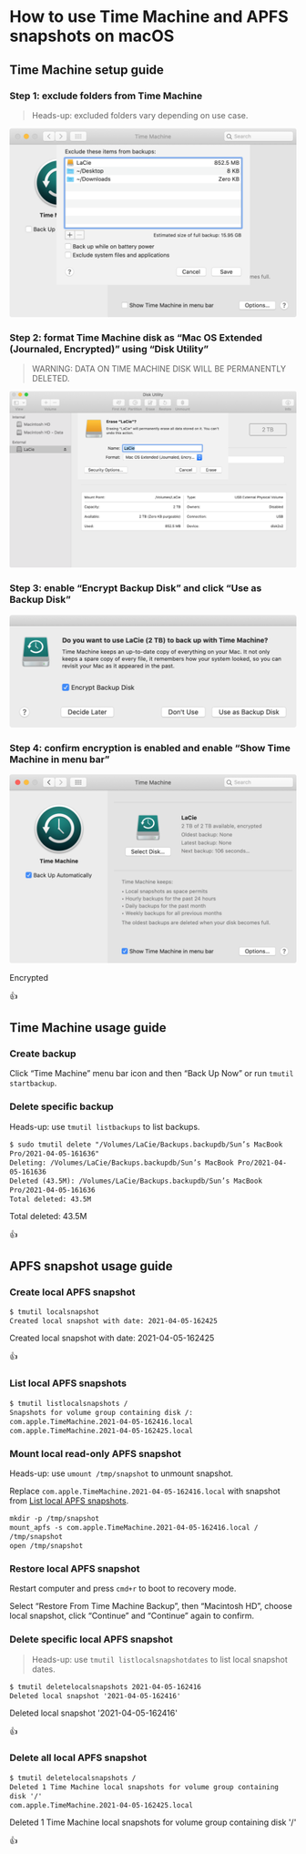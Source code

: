 <!--
Title: How to use Time Machine and APFS snapshots on macOS
Description: Learn how to use Time Machine and APFS snapshots on macOS.
Author: Sun Knudsen <https://github.com/sunknudsen>
Contributors: Sun Knudsen <https://github.com/sunknudsen>
Reviewers:
Publication date: 2021-04-02T17:40:53.608Z
Listed: true
-->

# How to use Time Machine and APFS snapshots on macOS

## Time Machine setup guide

### Step 1: exclude folders from Time Machine

> Heads-up: excluded folders vary depending on use case.

![Format Time Machine drive](./exclude.png?shadow=1)

### Step 2: format Time Machine disk as “Mac OS Extended (Journaled, Encrypted)” using “Disk Utility”

> WARNING: DATA ON TIME MACHINE DISK WILL BE PERMANENTLY DELETED.

![Format Time Machine drive](./format.png?shadow=1)

### Step 3: enable “Encrypt Backup Disk” and click “Use as Backup Disk”

![Format Time Machine drive](./enable-time-machine.png?shadow=1&width=568)

### Step 4: confirm encryption is enabled and enable “Show Time Machine in menu bar”

![Format Time Machine drive](./confirm-encryption.png?shadow=1)

Encrypted

👍

## Time Machine usage guide

### Create backup

Click “Time Machine” menu bar icon and then “Back Up Now” or run `tmutil startbackup`.

### Delete specific backup

Heads-up: use `tmutil listbackups` to list backups.

```console
$ sudo tmutil delete "/Volumes/LaCie/Backups.backupdb/Sun’s MacBook Pro/2021-04-05-161636"
Deleting: /Volumes/LaCie/Backups.backupdb/Sun’s MacBook Pro/2021-04-05-161636
Deleted (43.5M): /Volumes/LaCie/Backups.backupdb/Sun’s MacBook Pro/2021-04-05-161636
Total deleted: 43.5M
```

Total deleted: 43.5M

👍

## APFS snapshot usage guide

### Create local APFS snapshot

```console
$ tmutil localsnapshot
Created local snapshot with date: 2021-04-05-162425
```

Created local snapshot with date: 2021-04-05-162425

👍

### List local APFS snapshots

```console
$ tmutil listlocalsnapshots /
Snapshots for volume group containing disk /:
com.apple.TimeMachine.2021-04-05-162416.local
com.apple.TimeMachine.2021-04-05-162425.local
```

### Mount local read-only APFS snapshot

Heads-up: use `umount /tmp/snapshot` to unmount snapshot.

Replace `com.apple.TimeMachine.2021-04-05-162416.local` with snapshot from [List local APFS snapshots](#list-local-apfs-snapshots).

```shell
mkdir -p /tmp/snapshot
mount_apfs -s com.apple.TimeMachine.2021-04-05-162416.local / /tmp/snapshot
open /tmp/snapshot
```

### Restore local APFS snapshot

Restart computer and press `cmd+r` to boot to recovery mode.

Select “Restore From Time Machine Backup”, then “Macintosh HD”, choose local snapshot, click “Continue” and “Continue” again to confirm.

### Delete specific local APFS snapshot

> Heads-up: use `tmutil listlocalsnapshotdates` to list local snapshot dates.

```console
$ tmutil deletelocalsnapshots 2021-04-05-162416
Deleted local snapshot '2021-04-05-162416'
```

Deleted local snapshot '2021-04-05-162416'

👍

### Delete all local APFS snapshot

```console
$ tmutil deletelocalsnapshots /
Deleted 1 Time Machine local snapshots for volume group containing disk '/'
com.apple.TimeMachine.2021-04-05-162425.local
```

Deleted 1 Time Machine local snapshots for volume group containing disk '/'

👍
